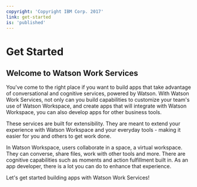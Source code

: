 ```yaml
---
copyright: 'Copyright IBM Corp. 2017'
link: get-started
is: 'published'
---
```

# Get Started

## Welcome to Watson Work Services

 You've come to the right place if you want to build apps that take advantage of conversational and cognitive services, powered by Watson. With Watson Work Services, not only can you build capabilities to customize your team's use of Watson Workspace, and create apps that will integrate with Watson Workspace, you can also develop apps for other business tools.  

These services are built for extensibility. They are meant to extend your experience with Watson Workspace and your everyday tools - making it easier for you and others to get work done.

In Watson Workspace, users collaborate in a space, a virtual workspace. They can converse, share files, work with other tools and more. There are cognitive capabilities such as moments and action fulfillment built in. As an app developer, there is a lot you can do to enhance that experience.  

Let's get started building apps with Watson Work Services!
